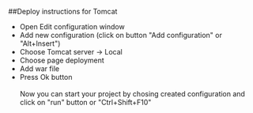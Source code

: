 ##Deploy instructions for Tomcat
* Open Edit configuration window
* Add new configuration (click on button "Add configuration" or "Alt+Insert")
* Choose Tomcat server -> Local
* Choose page deployment
* Add war file
* Press Ok button
<br><br>
Now you can start your project by chosing created configuration and click on "run" button or "Ctrl+Shift+F10" 
